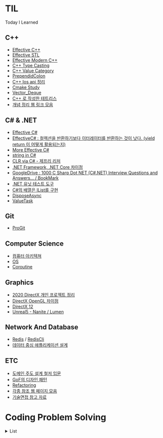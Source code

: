 # TIL
Today I Learned




## C++
- [Effective C++](https://github.com/wlsvy/TIL/tree/master/Document/C%2B%2B/Effective%20C%2B%2B/EffectiveCPP/EffectiveCPP/EffectiveC%2B%2B)
- [Effective STL](https://github.com/wlsvy/TIL/tree/master/Document/C%2B%2B/EffectiveSTL/EffectiveSTL/EffectiveSTL)
- [Effective Modern C++](https://github.com/wlsvy/TIL/tree/master/Document/C%2B%2B/Effective%20Modern%20C%2B%2B/EffectiveModernCpp)
- [C++ Type Casting](https://github.com/wlsvy/TIL/blob/master/Document/C++/Cpp%20Type%20Casting.md)
- [C++ Value Category](https://github.com/wlsvy/TIL/blob/master/Document/C%2B%2B/C%2B%2B%20Value%20Category.md)
- [PrependidColon](https://github.com/wlsvy/TIL/blob/master/Document/C%2B%2B/PrependedColon.md)
- [C++ Ios api 정리](https://gist.github.com/wlsvy/329df8104a9b51bd65f6cda0dc2acde4#Category)
- [Cmake Study](https://github.com/wlsvy/CMake_Study)
- [Vector_Deque](https://github.com/wlsvy/TIL/blob/master/Document/C%2B%2B/Vector_Deque.md)
- [C++ 로 작성한 테트리스](https://github.com/wlsvy/Tetris)
- [개념 정리 웹 링크 모음](https://github.com/wlsvy/TIL/blob/master/Document/C%2B%2B/cppStudyReference.md)

## C# & .NET
- [Effective C#](https://github.com/wlsvy/TIL/tree/master/Document/C%23/Effective%20CSharp/EffectiveCSharp)
- [EffectiveC# : 컬렉션을 반환하기보다 이터레이터를 반환하는 것이 낫다. (yield return 이 어떻게 활용되는지)](https://github.com/wlsvy/TIL/blob/master/Document/C%23/Effective%20CSharp/EffectiveCSharp/Item29.cs)
- [More Effective C#](https://github.com/wlsvy/TIL/tree/master/Document/C%23/MoreEffectiveCSharp/MoreEffectiveCSharp)
- [string in C#](https://github.com/wlsvy/TIL/blob/master/Document/C%23/String.md)
- [CLR via C# - 제프리 리처](https://github.com/wlsvy/TIL/blob/master/Document/C%23/%EC%A0%9C%ED%94%84%EB%A6%AC%20%EB%A6%AC%EC%B2%98%EC%9D%98%20CLR%20via%20C%23.md)
- [.NET Framework, .NET Core 차이점](https://github.com/wlsvy/TIL/blob/master/Document/C%23/.NET%20Framework%20and%20.NET%20Core.md)
- [GoogleDrive : 1000 C Sharp Dot NET (C#.NET) Interview Questions and Answers... / BookMark](https://docs.google.com/document/d/1GieMjzml18N60lTDsRyHaUvivQM2f6SiMfMP6DUw-yA/edit?usp=sharing)
- [.NET 유닛 테스트 도구](https://github.com/wlsvy/TIL/blob/master/Document/C%23/.NET%20UnitTest%20%EB%8F%84%EA%B5%AC.md)
- [C#의 배열은 IList를 구현](https://github.com/wlsvy/TIL/blob/master/Document/C%23/C%23%20%EC%9D%98%20%EB%B0%B0%EC%97%B4%EC%9D%80%20IList%EB%A5%BC%20%EA%B5%AC%ED%98%84.md)
- [DisposeAsync](https://github.com/wlsvy/TIL/blob/master/Document/C%23/DisposeAsync.md)
- [ValueTask](https://github.com/wlsvy/TIL/blob/master/Document/C%23/ValueTask.md)

## Git
- [ProGit](https://github.com/wlsvy/TIL/blob/master/Document/Git/ProGit.md)

## Computer Science
- [컴퓨터 아키텍쳐](https://github.com/wlsvy/TIL/blob/master/Document/ComputerScience/ComputerArchitecture.md)
- [OS](https://github.com/wlsvy/TIL/blob/master/Document/ComputerScience/OperatingSystem.md)
- [Coroutine](https://github.com/wlsvy/TIL/blob/master/Document/ComputerScience/Coroutine.md)

## Graphics
- [2020 DirectX 개인 프로젝트 정리](https://github.com/wlsvy/TIL/blob/master/Document/Graphics/2020_DirectX_Project.md)
- [DirectX OpenGL 차이점](https://github.com/wlsvy/TIL/blob/master/Document/Graphics/DirectX_OpenGL_Difference.md)
- [DirectX 12](https://github.com/wlsvy/TIL/blob/master/Document/Graphics/DirectX12.md)
- [Unreal5 - Nanite / Lumen](https://github.com/wlsvy/TIL/blob/master/Document/Graphics/Unreal5_NaniteAndLumen.md)

## Network And Database
- [Redis](https://github.com/wlsvy/TIL/blob/master/Document/ETC/Redis.md) / [RedisCli](https://github.com/wlsvy/TIL/blob/master/Document/ETC/RedisCli.md)
- [데이터 중심 애플리케이션 설계](https://github.com/wlsvy/TIL/blob/master/Document/ETC/Designing%20Data-Intensive%20Applications.md)

## ETC

- [도메인 주도 설계 철저 입문](https://github.com/wlsvy/TIL/blob/master/Document/ETC/%EB%8F%84%EB%A9%94%EC%9D%B8%20%EC%A3%BC%EB%8F%84%20%EC%84%A4%EA%B3%84%20%EC%B2%A0%EC%A0%80%20%EC%9E%85%EB%AC%B8.md)
- [GoF의 디자인 패턴](https://github.com/wlsvy/TIL/blob/master/Document/ETC/GoF%EC%9D%98%20%EB%94%94%EC%9E%90%EC%9D%B8%ED%8C%A8%ED%84%B4.md)
- [Refactoring](https://github.com/wlsvy/TIL/blob/master/Document/ETC/Refactoring.md)
- [각종 참조 웹 페이지 모음](https://gist.github.com/wlsvy/8e4762beb84729aecb6262a0fbf69b24)
- [기술면접 참고 자료](https://github.com/wlsvy/TIL/blob/master/Document/InterviewPreparation/tech-interview-Reference.md)

# Coding Problem Solving

<details>
<summary>List</summary>

문제 | 분류 | 설명 | 해답 코드  
|---|---|---|---|
[소수 만들기](https://programmers.co.kr/learn/courses/30/lessons/12977), [소수 찾기](https://programmers.co.kr/learn/courses/30/lessons/12921#) | 소수 | 앞으로 소수 관련 문제 풀때 참조합시다. | [MakePrime](https://github.com/wlsvy/TIL/blob/master/Coding_Problem_Solving/MakePrime.cpp), [FindPrime](https://github.com/wlsvy/TIL/blob/master/Coding_Problem_Solving/FindPrime.cpp)
[KnightL on a Chessboard](https://www.hackerrank.com/challenges/knightl-on-chessboard/problem) | BFS, 중급 | 체스판 한쪽 끝에서 반대편 끝까지 체스말(나이트Knight)를 최소 몇 번 안에 이동시킬 수 있는지 찾기 | [KnightL on a Chessboard](https://github.com/wlsvy/TIL/blob/master/Coding_Problem_Solving/KnightL%20on%20a%20Chessboard.md)
[Friend Circle Queries](https://www.hackerrank.com/challenges/friend-circle-queries/problem) | UnionFind, 중급 | 여러 사람들 중 악수한 사람끼리 이어진 그룹의 크기 구하기 | [Friend Circle Queries](https://github.com/wlsvy/TIL/blob/master/Coding_Problem_Solving/Friend%20Circle%20Queries.cpp)
[Connected Cells in a Grid](https://www.hackerrank.com/challenges/connected-cell-in-a-grid/problem) | DFS, 그래프, 중급 | 조건을 만족하는 인접한 셀(cell) 연결된 총 갯수 구하기 | [Connected Cells in a Grid](https://github.com/wlsvy/TIL/blob/master/Coding_Problem_Solving/Connected%20Cells%20in%20a%20Grid.cpp)
[Cut the Tree](https://www.hackerrank.com/challenges/cut-the-tree/problem) | DFS, 그래프, 중급 | 노드로 이루어진 트리의 특정 선분을 잘랐을 때 분할된 트리 노드의 가중치 합 구하기, DFS 응용. 재귀 함수 호출 할때 깊이 들어가면서 가중치 합을 연산하는 것이 아닌, 함수 호출이 끝나고 빠져나오면서 연산하는 것이 포인트 | [Cut the Tree](https://github.com/wlsvy/TIL/blob/master/Coding_Problem_Solving/Cut%20the%20Tree.cpp)
[Count Luck](https://www.hackerrank.com/challenges/count-luck/problem) | DFS, 미로 | 미로의 목적지에 도달할 때 까지 마주친 갈림길의 수 구하기 | [Count Luck](https://github.com/wlsvy/TIL/blob/master/Coding_Problem_Solving/Count%20Luck.cpp)
[Synchronous Shopping](https://www.hackerrank.com/challenges/synchronous-shopping/problem) | BFS, 다익스트라 | BFS 고난도 문제, 두 마리의 고양이가 상점가를 돌면서 종류별로 생선을 구한다. 두 마리 고양이가 목적지에서 만날 때까지 두 마리 고양이의 이동거리 중 최대값 구하기 | [Synchronous Shopping](https://gist.github.com/wlsvy/e0602509012c0d794f4164a3b4a13e4d)
[Minimum Loss](https://www.hackerrank.com/challenges/minimum-loss/problem) | 정렬 | 배열의 원소 중, A - B 가 음수이면서 그 절대값 차이가 제일 작을 때의 값 찾기 | [Minimum Loss](https://github.com/wlsvy/TIL/blob/master/Coding_Problem_Solving/Minimum%20Loss.cpp)
[Matrix Layer Rotation](https://www.hackerrank.com/challenges/matrix-rotation-algo/problem) | 이중 배열, 테두리 회정 | 이중 배열의 원소들을 반시계 방향으로 회전 | [Matrix Layer Rotation](https://github.com/wlsvy/TIL/blob/master/Coding_Problem_Solving/Matrix%20Layer%20Rotation.cpp)  + [이중 배열을 회전시키는 방법들](https://github.com/wlsvy/TIL/blob/master/Coding_Problem_Solving/RotateMatrix.cpp)
[Snakes and Ladders](https://www.hackerrank.com/challenges/the-quickest-way-up/problem) | BFS | 뱀과 사다리 게임, 시작 지점에서 도착 지점에 도달하기 까지 주사위를 최소 몇 번 던져야 하는지 구하기, 주사위 면에 따른 BFS 분기를 활용하는 것이 포인트 | [Snakes and Ladders](https://github.com/wlsvy/TIL/blob/master/Coding_Problem_Solving/Snakes%20and%20Ladders_QuickWay.cpp)
[Red Knight's Shortest Path](https://www.hackerrank.com/challenges/red-knights-shortest-path/problem) | BFS 응용 <br>경로 기록 <br>중복 경로 처리 <br>체스 | 체스말 옮기기, 시작 지점에서 도착 지점 까지 도달하기 위한 최소 이동 횟수 및 목적지까지 이동한 방향 출력, 그리고 중복되는 경로가 존재하면 규칙에 따라 우선순위에 높은 경로를 선택. | [Red Knight's Shortest Path](https://github.com/wlsvy/TIL/blob/master/Coding_Problem_Solving/Red%20Knight's%20Shortest%20Path.cpp)
[Short Palindrome](https://www.hackerrank.com/challenges/short-palindrome/problem) | DP <br>문자열 | (난이도 어려움) 특정 문자열에서 조건을 만족하는 경우의 수 찾기.<br> (0 <= a < b < c < d < 문자열 길이, str[a] == str[d] && str[b] == str[c]) | [Short Palindrome](https://github.com/wlsvy/TIL/blob/master/Coding_Problem_Solving/Short%20Palindrome.cpp)
[Prim's (MST) : Special Subtree](https://www.hackerrank.com/challenges/primsmstsub/problem) | Prim <br>그래프 | 최소 신장 트리를 구하는 prim 알고리즘 작성 | [Prim_MST](https://github.com/wlsvy/TIL/blob/master/Coding_Problem_Solving/Prim_MST.cpp)
[Kruskal (MST): Really Special Subtree](https://www.hackerrank.com/challenges/kruskalmstrsub/problem) | Kruskal, <br>UnionFind, <br>그래프 | 최소 신장 트리를 구하는 kruskal 알고리즘 작성 | [Kruskal_MST](https://github.com/wlsvy/TIL/blob/master/Coding_Problem_Solving/Kruskal_MST.cpp)
[Dijkstra: Shortest Reach 2](https://www.hackerrank.com/challenges/dijkstrashortreach/problem?h_r=next-challenge&h_v=zen&h_r=next-challenge&h_v=zen) | 다익스트라, <br>최소길이, <br>그래프 | 시작 노드를 기준으로 다른 노드까지 최소 거리를 구하는 다익스트라 알고리즘 작성 | [Dijkstra](https://github.com/wlsvy/TIL/blob/master/Coding_Problem_Solving/Dijkstra.cpp)
[문자열 압축](https://programmers.co.kr/learn/courses/30/lessons/60057?language=cpp) | 문자열<br>카카오 | 문자열 압축 알고리즘 작성, 예외처리가 까다로운 문제<br>압축 숫자 자릿 수(0, 10 차이), 초기 위치 관련, 압축되지 않는 나머지 문자열 예외처리 | [StringCompression](https://github.com/wlsvy/TIL/blob/master/Coding_Problem_Solving/KakaoBlind2020_StringCompression.cpp)
[후보키](https://programmers.co.kr/learn/courses/30/lessons/42890#) | 카카오, 비트연산 | 관계형 데이터 테이블에서 후보키 찾기 | [CandidateKey](https://gist.github.com/wlsvy/119e26a6d211f95188736f3021d45d94)
[무지의 먹방 라이브](https://programmers.co.kr/learn/courses/30/lessons/42891#) | 카카오 |  | [EatingShow](https://gist.github.com/wlsvy/05b6468833bca4a52852faf51803bee5)
[괄호 변환](https://programmers.co.kr/learn/courses/30/lessons/60058) | 문자열,<br>괄호처리,<br>카카오 | 괄호 처리 알고리즘 작성 + 괄호 유효성 검사 | [ChangeParenthesis](https://github.com/wlsvy/TIL/blob/master/Coding_Problem_Solving/KakaoBlind2020_ChangeParenthesis.cpp)
[자물쇠와 열쇠](https://programmers.co.kr/learn/courses/30/lessons/60059) | 이중배열 회전,<br>카카오 | key 와 lock 이중배열에 대해서, key를 이동시키거나 회전시켜서 lock 에 딱 맞출 수 있는지 구하기 | [Lock](https://github.com/wlsvy/TIL/blob/master/Coding_Problem_Solving/KakaoBlind2020_Lock.cpp)
[가사 검색](https://programmers.co.kr/learn/courses/30/lessons/60060) | 트라이(Trie),<br> 문자열 검색,<br>카카오 | 쿼리(ex : st????)에 대해서 조건을 만족하는 문자열 갯수 찾기<br> - 쿼리와 동일한 길이 <br> - 쿼리의 ?를 제외한 문자는 전부 동일 | [StringSearch](https://github.com/wlsvy/TIL/blob/master/Coding_Problem_Solving/KakaoBlind2020_StringSearch.cpp)
[Goodland Electricity](https://www.hackerrank.com/challenges/pylons/problem) | 그리디,<br> 배열 응용 | 특정 도시들의 정보가 배열로 주어졌을 때, 발전기를 설치하는 최소 횟수 구하기. 시간 효율성을 위해서 배열을 독특한 방식으로 사용해야 하는 것이 특징 | [Goodland Electricity](https://github.com/wlsvy/TIL/blob/master/Coding_Problem_Solving/Goodland%20Electricity.cpp)
[Candies](https://www.hackerrank.com/challenges/candies/problem) | 그리디,<br> 스택 | 배열내 인접한 원소의 값(학생 학년) 차이에 따라 사탕을 나눠주기. 최소로 필요한 사탕 갯수 구하기 | [Candies](https://github.com/wlsvy/TIL/blob/master/Coding_Problem_Solving/Candies.cpp)
[멀쩡한 사각형](https://programmers.co.kr/learn/courses/30/lessons/62048) | 최소공배수 | 격자로 나뉘어진 직사각형에서 대각선을 그었을 때, 대각선이 지나가는 격자 사각형 개수를 구하기 | [IntactRectangle](https://github.com/wlsvy/TIL/blob/master/Coding_Problem_Solving/IntactRectangle.cpp) [Lcm, Gcd](https://github.com/wlsvy/TIL/blob/master/Coding_Problem_Solving/Helper/LCM_GCD.cpp)
[Gena Playing Hanoi](https://www.hackerrank.com/challenges/gena/problem) | 하노이,<br> BFS | 4개의 기둥을 활용하는 하노이의 탑, BFS를 활용하여 해결하는 방식이 참신했던 문제 | [Gena Playing Hanoi](https://github.com/wlsvy/TIL/blob/master/Coding_Problem_Solving/Gena%20Playing%20Hanoi.cpp)
[예산](https://programmers.co.kr/learn/courses/30/lessons/43237#) | 이분탐색 | 이분탐색을 활용하는 기본적인 문제입니다. | [BinarySearch_Budget](https://github.com/wlsvy/TIL/blob/master/Coding_Problem_Solving/BinarySearch_Budget.cpp)
[입국심사](https://programmers.co.kr/learn/courses/30/lessons/43238) | 이분탐색 | 이분탐색을 활용하는 기본적인 문제입니다. | [Immigration](https://github.com/wlsvy/TIL/blob/master/Coding_Problem_Solving/Immigration.cpp)  [Immigration(cs)](https://github.com/wlsvy/TIL/blob/master/Coding_Problem_Solving/Immigration.cs)
[추석 트래픽](https://programmers.co.kr/learn/courses/30/lessons/17676) | 카카오, 문자열 | 어떤 작업의 시작/종료 시간이 주어졌을 때, 특정 1초 구간에서 처리되는 작업의 최대 개수 구하기 | [ThanksgivingDayTraffic](https://github.com/wlsvy/TIL/blob/master/Coding_Problem_Solving/ThanksgivingDayTraffic.cpp)
[매칭 점수](https://programmers.co.kr/learn/courses/30/lessons/42893) | 카카오, 문자열 | 웹페이지 html을 분석하고 매칭점수 구하기 | [MatchingScore](https://gist.github.com/wlsvy/5f7fca5769759f008706da73bc83e85d)
[블록 게임](https://programmers.co.kr/learn/courses/30/lessons/42894) | 카카오, 테트리스 | 특정 테트리스 블록이 쌓인 상태에서, 추가적인 1x1 칸 블록을 임의로 삽입할 때 제거할 수 있는 블록의 최대 갯수 구하기 | [BlockGame](https://gist.github.com/wlsvy/bbb650588fef44c8aa663fd8e19cc262)
[기둥과 보 짓기](https://programmers.co.kr/learn/courses/30/lessons/60061#) | 카카오 | 격자 칸에 대해서, 가로/세로선을 차지하는 물체를 다루는 문제 | [ConstructPillarAndBeam](https://github.com/wlsvy/TIL/blob/master/Coding_Problem_Solving/ConstructPillarAndBeam.cpp)
[외벽 점검](https://programmers.co.kr/learn/courses/30/lessons/60062) | 카카오, DFS | DFS 응용 문제 | [WallChecking](https://github.com/wlsvy/TIL/blob/master/Coding_Problem_Solving/WallChecking.cpp)
[블록 이동하기](https://programmers.co.kr/learn/courses/30/lessons/60063) | 카카오, BFS, 미로 | BFS 응용 문제, 좌표 두 칸을 차지하는 로봇을 회전시켜가며, 목적지 까지 이동시킬 때 최소 이동 횟수를 구하자 | [MoveBlock](https://github.com/wlsvy/TIL/blob/master/Coding_Problem_Solving/MoveBlock.cpp)
[호텔 방 배정](https://programmers.co.kr/learn/courses/30/lessons/64063) | 카카오, UnionFind | 연속된 순서의 숫자중 가장 마지막 값을 빠르게 찾는 법을 구현하는 것이 포인트  | [HotelReservation](https://github.com/wlsvy/TIL/blob/master/Coding_Problem_Solving/HotelReservation.cpp)
[징검다리 건너기](https://programmers.co.kr/learn/courses/30/lessons/64062) | 카카오, 이분탐색 | 특정 횟수 만큼 밟으면 중간의 돌이 사라지는 징검다리 문제. | [SteppingStone](https://github.com/wlsvy/TIL/blob/master/Coding_Problem_Solving/SteppingStone.cpp)
[튜플](https://programmers.co.kr/learn/courses/30/lessons/64065) | 카카오, 문자열 | 문제 풀이 로직보다 문자열 분석이 더 귀찮은 문제 | [Tuple](https://github.com/wlsvy/TIL/blob/master/Coding_Problem_Solving/Tuple.cpp)
[불량사용자](https://programmers.co.kr/learn/courses/30/lessons/64064) | 카카오, DFS | DFS 응용 문제, 제재 대상 아이디와 유저 아이디를 매칭 시키는 방법이 이전까지 풀어왔던 DFS 방식과는 다르다. | [IllegalUser](https://github.com/wlsvy/TIL/blob/master/Coding_Problem_Solving/IllegalUser.cpp)
[수식 최대화](https://programmers.co.kr/learn/courses/30/lessons/67257) | 카카오, 문자열, 사칙연산 | 연산자 우선순위에 따라 수식 표현식 결과의 최댓값을 구하는 문제.  | [MaximizeExpression](https://github.com/wlsvy/TIL/blob/master/Coding_Problem_Solving/MaximizeExpression.cpp)
[보석 쇼핑](https://programmers.co.kr/learn/courses/30/lessons/67258) | 카카오, 배열 | 조건을 만족하는 배열의 연속된 범위를 구하는 문제.  | [GemShopping](https://github.com/wlsvy/TIL/blob/master/Coding_Problem_Solving/GemShopping.cpp)
[동굴 탐험](https://programmers.co.kr/learn/courses/30/lessons/67260) | 카카오, DFS/BFS | DFS/BFS 응용 문제, 특정 노드는 바로 접근할 수 없으며, 다른 임의의 노드에 방문한 뒤부터 잡근이 가능. 특정 노드를 방문하기 위해 선행되는 조건을 만족하는지 확인하는 과정에 주의하자. | [CaveAdventure](https://github.com/wlsvy/TIL/blob/master/Coding_Problem_Solving/CaveAdventure.cpp)
[지형 이동](https://programmers.co.kr/learn/courses/30/lessons/62050) | BFS, 크루스컬 | BFS 응용 문제, 지형에 해당하는 칸마다 높이 값이 존재하며, 두 지역의 높이 차이가 특정 값보다 크다면 올라갈 때 사다리를 사용해야 한다. 최종적으로 필요한 사다리의 길이를 구하는 문제. 개인적으로 시간초과(set 데이터 비교 관련)으로 고생한 문제 **크루스컬을 활용하는 방법도 존재**  | [ExploreTerrain](https://github.com/wlsvy/TIL/blob/master/Coding_Problem_Solving/ExploreTerrain.cpp)
[Max Array Sum](https://www.hackerrank.com/challenges/max-array-sum/problem?h_l=interview&playlist_slugs%5B%5D=interview-preparation-kit&playlist_slugs%5B%5D=dynamic-programming) | DP | 한칸 간격을 두고 인접한 배열 원소의 합을 구하기. 다수의 경우 중에서 최대값을 출력  | [Max Array Sum](https://github.com/wlsvy/TIL/blob/master/Coding_Problem_Solving/Max%20Array%20Sum.cpp)
[스티커 모으기(2)](https://programmers.co.kr/learn/courses/30/lessons/12971) | DP | 일차원 DP 응용 문제  | [CollectingSticker](https://github.com/wlsvy/TIL/blob/master/Coding_Problem_Solving/CollectingSticker.cpp)
[땅따먹기](https://programmers.co.kr/learn/courses/30/lessons/12913) | DP | 이차원 DP  | [Hopscotch](https://github.com/wlsvy/TIL/blob/master/Coding_Problem_Solving/Hopscotch.cpp)
[가장 큰 정사각형 찾기](https://programmers.co.kr/learn/courses/30/lessons/12905#) | DP | 이차원 DP, 0과 1로 이루어진 2차원 배열에서 1이 차지하는 칸에 대해 가장 큰 정사각형 찾기 | [FindBiggestSquare](https://github.com/wlsvy/TIL/blob/master/Coding_Problem_Solving/FindBiggestSquare.cpp)
[Lego Blocks](https://www.hackerrank.com/challenges/lego-blocks/problem) | DP, 블록쌓기 | 특정 칸을 완전히 채울 수 있게 레고블록을 사용하는 경우의 수 구하기. 접근법에 대한 배경지식이 없으면 코드 이해가 어려우니, 해설 페이지를 반드시 참조할 것. | [LegoBlocks](https://github.com/wlsvy/TIL/blob/master/Coding_Problem_Solving/LegoBlocks.cpp)
[도둑질](https://programmers.co.kr/learn/courses/30/lessons/42897) | DP | 일차원 DP 응용문제, 스티커 모으기(2) 와 비슷한 유형 | [Theft](https://gist.github.com/wlsvy/dae136e5061a5ec276f179ae8e065856)
[3 x N 타일링](https://programmers.co.kr/learn/courses/30/lessons/12902) | DP, 블록쌓기 | 일차원 DP 응용문제, [접근법은 여기서 확인](https://wonillism.github.io/programmers/Programmers-3xn-tiling/) | [3xN_tiling](https://gist.github.com/wlsvy/768ec04cacdbd50dbbf2016925933495)
[Xor and Sum](https://www.hackerrank.com/challenges/xor-and-sum/problem) | 비트 연산 | 두 개의 2진수 값에 대해서, 한쪽 값을 1비트 씩 쉬프트 시킬 때 마다, 두 값의 xor 결과의 합을 구하기. (어려움)  | [xor-and-sum](https://github.com/wlsvy/TIL/blob/master/Coding_Problem_Solving/xor-and-sum.cpp)
[지형 편집](https://programmers.co.kr/learn/courses/30/lessons/12984#) | 이분 탐색 | 블록을 쌓아 만든(마인크래프트 처럼) 지형에서 서로 다른 높낮이를 균일하게 만들 때 블록을 새로 만들거나 삭제할 때 들어가는 총 비용 구하기. 이분 탐색을 활용하지 않은 보다 간단한 해법이 존재한다.  | [EditTerrain](https://github.com/wlsvy/TIL/blob/master/Coding_Problem_Solving/EditTerrain.cpp)


## 좀더 효율적인 문제풀이를 위해서
- #### 예외처리가 복잡해보인다 싶으면 일단 DFS/BFS를 먼저 생각하자
- #### 데이터 갯수가 많아 DFS/BFS 적용이 어렵다면 DP를 생각하자.
- #### map/unordered_map/set 등을 써야할 필요성을 느낀다면 그 전에 먼저 배열을 적용할 수 있는지 생각하자
- #### STL 컨테이너를 활용하는 경우, 더 빠른 코드 작성과, 가독성을 위해서 반복자(iterator) 사용은 자제하자.

### Helper Resources
- [TypeAliasing](https://github.com/wlsvy/TIL/blob/master/Coding_Problem_Solving/Helper/TypeAliasing.cpp)  
- [GetArraySize](https://github.com/wlsvy/TIL/blob/master/Coding_Problem_Solving/Helper/GetArraySize.cpp)  
- [ContainerOutstream](https://github.com/wlsvy/TIL/blob/master/Coding_Problem_Solving/Helper/OutstreamHelper.cpp)  
- [Lcm, Gcd](https://github.com/wlsvy/TIL/blob/master/Coding_Problem_Solving/Helper/LCM_GCD.cpp)

### 참고
- [세그먼트 트리](https://www.acmicpc.net/blog/view/9)

</details>



